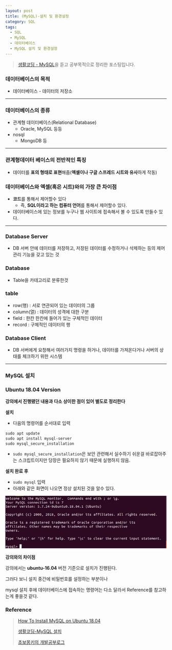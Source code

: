 ```yaml
---
layout: post
title: (MySQL)-설치 및 환경설정
category: SQL
tags:
  - SQL
  - MySQL
  - 데이터베이스
  - MySQL 설치 및 환경설정
---
```




> [생활코딩 - MySQL](https://opentutorials.org/course/3161)을 듣고 공부목적으로 정리한 포스팅입니다.



### 데이터베이스의 목적

- 데이터베이스 - 데이터의 저장소

---



### 데이터베이스의 종류

- 관계형 데이터베이스(Relational Database)
  - Oracle, MySQL 등등
- nosql
  - MongoDB 등

---



### 관계형데이터 베이스의 전반적인 특징

- 데이터를 **표의 형태로 표현**해줌(**엑셀이나 구글 스프레드 시트와 유사**하게 작동)



### 데이터베이스와 엑셀(혹은 시트)와의 가장 큰 차이점

- **코드**를 통해서 제어할수 있다
  - 즉, **SQL이라고 하는 컴퓨터 언어**를 통해서 제어할수 있다.
- 데이터베이스에 있는 정보를 누구나 웹 사이트에 접속해서 볼 수 있도록 만들수 있다.

---



### Database Server

- DB 서버 안에 데이터를 저장하고, 저장된 데이터를 수정하거나 삭제하는 등의 제어 관리 기능을 갖고 있는 것



### Database

- Table을 카테고리로 분류한것



### table

- row(행) : 서로 연관되어 있는 데이터의 그룹
- column(열) : 데이터의 성격에 대한 구분
- field : 한칸 한칸에 들어가 있는 구체적인 데이터
- record : 구체적인 데이터의 행



### Database Client

- DB 서버에게 요청해서 여러가지 명령을 하거나, 데이터를 가져온다거나 서버의 상태를 체크하기 위한 시스템

---



### MySQL 설치

### Ubuntu 18.04 Version

**강의에서 진행됐던 내용과 다소 상이한 점이 있어 별도로 정리한다**

**설치**

- 다음의 명령어를 순서대로 입력

```
sudo apt update
sudo apt install mysql-server
sudo mysql_secure_installation
```

- `sudo mysql_secure_installation`은 보안 관련해서 실수하기 쉬운걸 바로잡아주는 스크립트이지만 당장은 필요하지 않기 때문에 실행하지 않음.

**설치 완료 후**

- `sudo mysql` 입력
- 아래와 같은 화면이 나오면 정상 설치된 것을 알수 있다.

![mysqlsetting](/assets/database/mysql/mysqlsetting.png)



**강의와의 차이점**

강의에서는 **ubuntu-16.04** 버전 기준으로 설치가 진행된다.

그러다 보니 설치 중간에 비밀번호를 설정하는 부분이나

mysql 설치 후에 데이터베이스에 접속하는 명령어는 다소 달라서 Reference를 참고하는게 좋을것 같다.



### Reference

> [How To Install MySQL on Ubuntu 18.04](https://www.digitalocean.com/community/tutorials/how-to-install-mysql-on-ubuntu-18-04)
>
> [생활코딩-MySQL 설치](https://opentutorials.org/course/3161/19532)
>
> [초보몽키의 개발공부로그](https://wayhome25.github.io/mysql/2017/03/16/mysql-01-install/)

